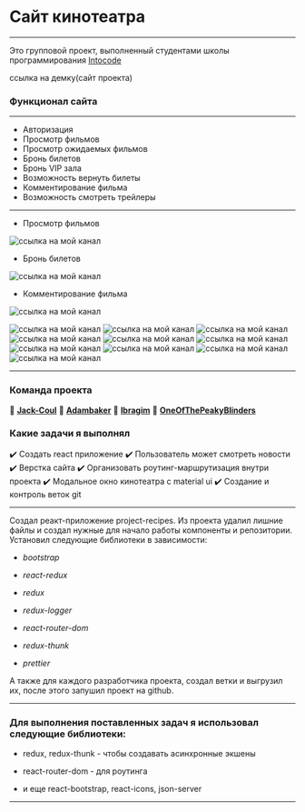 # Сайт кинотеатра
***
Это групповой проект, выполненный студентами школы программирования [Intocode](https://intocode.ru/)

ссылка на демку(сайт проекта)

### Функционал сайта
***
* Авторизация
* Просмотр фильмов
* Просмотр ожидаемых фильмов
* Бронь билетов
* Бронь VIP зала
* Возможность вернуть билеты
* Комментирование фильма
* Возможность смотреть трейлеры

***

* Просмотр фильмов

![ссылка на мой канал](./src/images/logo2.png)

* Бронь билетов

![ссылка на мой канал](./src/images/logo3.png)

* Комментирование фильма

![ссылка на мой канал](./src/images/logo4.png)


![ссылка на мой канал](https://camo.githubusercontent.com/771617f2eac4ed5bc7d9ae680e4edafef9ba31bbb4d0d30ea21cf944dfa62a81/68747470733a2f2f696d672e736869656c64732e696f2f62616467652f2d52656163742d3435623864383f7374796c653d666f722d7468652d6261646765266c6f676f3d7265616374266c6f676f436f6c6f723d7768697465)  ![ссылка на мой канал](https://camo.githubusercontent.com/9bceb931d755afc93679b5b7fbdffd68403e3c6bb78fe29d1de662cac4be014a/68747470733a2f2f696d672e736869656c64732e696f2f62616467652f2d4769746875622d626c61636b3f7374796c653d666f722d7468652d6261646765266c6f676f3d676974687562266c6f676f436f6c6f723d7768697465) ![ссылка на мой канал](https://camo.githubusercontent.com/b740e23fecd51e6f8f052f4e9476bab70d99342c9c4e7f7846c7ad76761eedc9/68747470733a2f2f696d672e736869656c64732e696f2f62616467652f2d52656475782d3433303039383f7374796c653d666f722d7468652d6261646765266c6f676f3d7265647578266c6f676f436f6c6f723d7768697465) ![ссылка на мой канал](https://camo.githubusercontent.com/3828882d27e2f29f0548b26a8c05b26b35841920e3442574c4f8708edb42a87c/68747470733a2f2f696d672e736869656c64732e696f2f62616467652f2d52656475785f5468756e6b2d77686974653f7374796c653d666f722d7468652d6261646765266c6f676f3d5265647578266c6f676f436f6c6f723d343330303938) ![ссылка на мой канал](https://camo.githubusercontent.com/d18cf19d65c79ef35520feaf1dad14b897039bed509a855903af478626c4a612/68747470733a2f2f696d672e736869656c64732e696f2f62616467652f2d4a534f4e5f5365727665722d77686974653f7374796c653d666f722d7468652d6261646765266c6f676f3d4a534f4e266c6f676f436f6c6f723d626c61636b) ![ссылка на мой канал](https://camo.githubusercontent.com/a4ca6b71d62aa6f56199242308ccb9619737bc6d78aeb0599ba5978866e72789/68747470733a2f2f696d672e736869656c64732e696f2f62616467652f2d52656163745f526f757465722d626c61636b3f7374796c653d666f722d7468652d6261646765266c6f676f3d72656163742d726f75746572266c6f676f436f6c6f723d6f72616e6765) ![ссылка на мой канал](https://camo.githubusercontent.com/b8d8f86e6d867b32efe2840e427f6bfbe9cbf6d800ddb921ecc40dce578ff341/68747470733a2f2f696d672e736869656c64732e696f2f62616467652f2d50726574746965722d677265793f7374796c653d666f722d7468652d6261646765266c6f676f3d5072657474696572266c6f676f436f6c6f723d6f72616e6765) ![ссылка на мой канал](https://camo.githubusercontent.com/324ecb8e3920e6c4826b60f2afd553c8a1b6ea87782030de0eaa65bb8c8b2919/68747470733a2f2f696d672e736869656c64732e696f2f62616467652f2d4769742d4630353033323f7374796c653d666f722d7468652d6261646765266c6f676f3d676974266c6f676f436f6c6f723d7768697465) ![ссылка на мой канал](https://camo.githubusercontent.com/7f4931495ba3a8b88b75935ec00486ccb40d30b8d613829df0bdf86eaf2d8abb/68747470733a2f2f696d672e736869656c64732e696f2f62616467652f2d4e6f64656a732d3433383533643f7374796c653d666f722d7468652d6261646765266c6f676f3d4e6f64652e6a73266c6f676f436f6c6f723d7768697465) ![ссылка на мой канал](https://camo.githubusercontent.com/8648a0260432e0fd8db29d746701df764706514a806524244419a313e046e8e9/68747470733a2f2f696d672e736869656c64732e696f2f62616467652f2d4a6176615363726970742d79656c6c6f773f7374796c653d666f722d7468652d6261646765266c6f676f3d4a617661536372697074266c6f676f436f6c6f723d7768697465)

***

### Команда проекта 

:white_square_button: **[Jack-Coul](https://github.com/jack-coul)**
:white_square_button: **[Adambaker](https://github.com/adambaker786)**
:white_square_button: **[Ibragim](https://github.com/Ibragim16)**
:white_square_button: **[OneOfThePeakyBlinders](https://github.com/oneOfThePeakyBlinders)**

### Какие задачи я выполнял

 :heavy_check_mark:  Создать react приложение
 :heavy_check_mark:  Пользователь может смотреть новости
 :heavy_check_mark:  Верстка сайта
 :heavy_check_mark:  Организовать роутинг-маршрутизация внутри проекта
 :heavy_check_mark:  Модальное окно кинотеатра с material ui
 :heavy_check_mark:  Создание и контроль веток git

***

Создал реакт-приложение project-recipes.
Из проекта удалил лишние файлы и создал нужные для начало работы компоненты и репозитории.
Установил следующие библиотеки в зависимости:

* _bootstrap_

* _react-redux_

* _redux_

* _redux-logger_

* _react-router-dom_

* _redux-thunk_

* _prettier_

А также для каждого разработчика проекта, создал ветки и выгрузил их, после этого запушил проект на github.

***

### Для выполнения поставленных задач я использовал следующие библиотеки:

* redux, redux-thunk - чтобы создавать асинхронные экшены

* react-router-dom - для роутинга

* и еще react-bootstrap, react-icons, json-server

***
